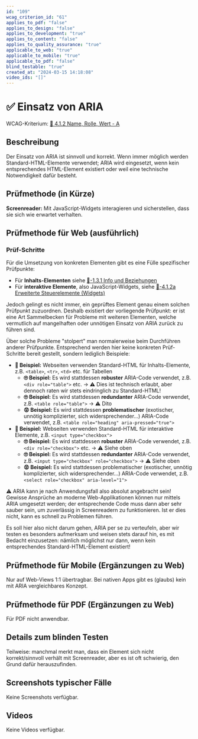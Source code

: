```yaml
---
id: "109"
wcag_criterion_id: "61"
applies_to_pdf: "false"
applies_to_design: "false"
applies_to_development: "true"
applies_to_content: "false"
applies_to_quality_assurance: "true"
applicable_to_web: "true"
applicable_to_mobile: "true"
applicable_to_pdf: "false"
blind_testable: "true"
created_at: "2024-03-15 14:18:08"
video_ids: "[]"
---
```


# ✅ Einsatz von ARIA

WCAG-Kriterium: [📜 4.1.2 Name, Rolle, Wert - A](..)

## Beschreibung

Der Einsatz von ARIA ist sinnvoll und korrekt. Wenn immer möglich werden Standard-HTML-Elemente verwendet; ARIA wird eingesetzt, wenn kein entsprechendes HTML-Element existiert oder weil eine technische Notwendigkeit dafür besteht.

## Prüfmethode (in Kürze)

**Screenreader:** Mit JavaScript-Widgets interagieren und sicherstellen, dass sie sich wie erwartet verhalten.

## Prüfmethode für Web (ausführlich)

### Prüf-Schritte

Für die Umsetzung von konkreten Elementen gibt es eine Fülle spezifischer Prüfpunkte:

- Für **Inhalts-Elementen** siehe [📜-1.3.1 Info und Beziehungen](/de/wcag/1.3.1-info-und-beziehungen)
- Für **interaktive Elemente**, also JavaScript-Widgets, siehe [📜-4.1.2a Erweiterte Steuerelemente (Widgets)](/de/wcag/4.1.2a-erweiterte-steuerelemente-widgets)

Jedoch gelingt es nicht immer, ein geprüftes Element genau einem solchen Prüfpunkt zuzuordnen. Deshalb existiert der vorliegende Prüfpunkt: er ist eine Art Sammelbecken für Probleme mit weiteren Elementen, welche vermutlich auf mangelhaften oder unnötigen Einsatz von ARIA zurück zu führen sind.

Über solche Probleme "stolpert" man normalerweise beim Durchführen anderer Prüfpunkte. Entsprechend werden hier keine konkreten Prüf-Schritte bereit gestellt, sondern lediglich Beispiele:

- **🙂 Beispiel:** Webseiten verwenden Standard-HTML für Inhalts-Elemente, z.B. `<table>`, `<tr>`, `<td>` etc. für Tabellen
    - **🙄 Beispiel:** Es wird stattdessen **robuster** ARIA-Code verwendet, z.B. `<div role="table">` etc. → ⚠️ Dies ist technisch erlaubt, aber dennoch raten wir stets eindringlich zu Standard-HTML!
    - **🙄 Beispiel:** Es wird stattdessen **redundanter** ARIA-Code verwendet, z.B. `<table role="table">` → ⚠️ Dito
    - **😡 Beispiel:** Es wird stattdessen **problematischer** (exotischer, unnötig komplizierter, sich widersprechender...) ARIA-Code verwendet, z.B. `<table role="heading" aria-pressed="true">`
- **🙂 Beispiel:** Webseiten verwenden Standard-HTML für interaktive Elemente, z.B. `<input type="checkbox">`
    - **🙄 Beispiel:** Es wird stattdessen **robuster** ARIA-Code verwendet, z.B. `<div role="checkbox">` etc. → ⚠️ Siehe oben
    - **🙄 Beispiel:** Es wird stattdessen **redundanter** ARIA-Code verwendet, z.B. `<input type="checkbox" role="checkbox">` → ⚠️ Siehe oben
    - **😡 Beispiel:** Es wird stattdessen problematischer (exotischer, unnötig komplizierter, sich widersprechender...) ARIA-Code verwendet, z.B. `<select role="checkbox" aria-level="1">`

⚠️ ARIA kann je nach Anwendungsfall also absolut angebracht sein! Gewisse Ansprüche an moderne Web-Applikationen können nur mittels ARIA umgesetzt werden; der entsprechende Code muss dann aber sehr sauber sein, um zuverlässig in Screenreadern zu funktionieren. Ist er dies nicht, kann es schnell zu Problemen führen.

Es soll hier also nicht darum gehen, ARIA per se zu verteufeln, aber wir testen es besonders aufmerksam und weisen stets darauf hin, es mit Bedacht einzusetzen: nämlich möglichst nur dann, wenn kein entsprechendes Standard-HTML-Element existiert!

## Prüfmethode für Mobile (Ergänzungen zu Web)

Nur auf Web-Views 1:1 übertragbar. Bei nativen Apps gibt es (glaubs) kein mit ARIA vergleichbares Konzept.

## Prüfmethode für PDF (Ergänzungen zu Web)

Für PDF nicht anwendbar.

## Details zum blinden Testen

Teilweise: manchmal merkt man, dass ein Element sich nicht korrekt/sinnvoll verhält mit Screenreader, aber es ist oft schwierig, den Grund dafür herauszufinden.

## Screenshots typischer Fälle

Keine Screenshots verfügbar.

## Videos

Keine Videos verfügbar.
